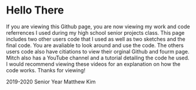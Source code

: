 # Hello There
If you are viewing this Github page, you are now viewing my work and code referrences I used during my high school senior projects class.
This page includes two other users code that I used as well as two sketches and the final code.
You are avaliable to look around and use the code. The others users code also have citiations to view their orginal Github and fourm page.
Mitch also has a YouTube channel and a tutorial detailing the code he used. I would recommend viewing these videos for an explanation on how the code works.
Thanks for viewing!

2019-2020 Senior Year
Matthew Kim
